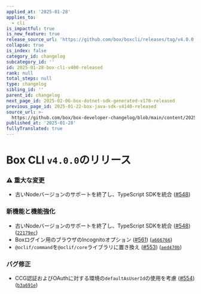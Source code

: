 ```yaml
---
applied_at: '2025-01-28'
applies_to:
  - cli
is_impactful: true
is_new_feature: true
release_source_url: 'https://github.com/box/boxcli/releases/tag/v4.0.0'
collapse: true
is_index: false
category_id: changelog
subcategory_id: ''
id: 2025-01-28-box-cli-v400-released
rank: null
total_steps: null
type: changelog
sibling_id: ''
parent_id: changelog
next_page_id: 2025-02-06-box-dotnet-sdk-generated-v170-released
previous_page_id: 2025-01-22-box-java-sdk-v4140-released
source_url: >-
  https://github.com/box/box-developer-changelog/blob/main/content/2025/01-28-box-cli-v400-released.md
published_at: '2025-01-28'
fullyTranslated: true
---
```

# Box CLI `v4.0.0`のリリース

### ⚠ 重大な変更

* 古いNodeバージョンのサポートを終了し、TypeScript SDKを統合 ([#548][1])

### 新機能と機能強化

* 古いNodeバージョンのサポートを終了し、TypeScript SDKを統合 ([#548][1]) ([`22179ec`][2])
* Boxログイン用のブラウザのIncognitoオプション ([#561][3]) ([`a666766`][4])
* `@oclif/command`を`@oclif/core`ライブラリに置き換え ([#553][5]) ([`aed470b`][6])

### バグ修正

* CCG認証およびOAuthに対する環境の`defaultAsUserId`の使用を考慮 ([#554][7]) ([`b3a691e`][8])

[1]: https://github.com/box/boxcli/issues/548

[2]: https://github.com/box/boxcli/commit/22179ecfc68b8dd315339ac204a7274d712d5a8e

[3]: https://github.com/box/boxcli/issues/561

[4]: https://github.com/box/boxcli/commit/a6667664d6b43fd80de9e57482b0f4138efcd6cf

[5]: https://github.com/box/boxcli/issues/553

[6]: https://github.com/box/boxcli/commit/aed470b22d28ed19040b4417e3143f3323b9a916

[7]: https://github.com/box/boxcli/issues/554

[8]: https://github.com/box/boxcli/commit/b3a691e8c886f7bb3a25ae8f7986f284a695f046
